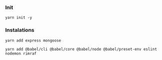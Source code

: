 ### Init

    yarn init -y

### Instalations

    yarn add express mongoose

    yarn add @babel/cli @babel/core @babel/node @babel/preset-env eslint nodemon rimraf
